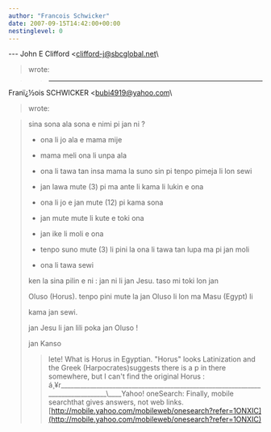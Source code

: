 ```yaml
---
author: "Francois Schwicker"
date: 2007-09-15T14:42:00+00:00
nestinglevel: 0
---
```

\---
 John E Clifford <[clifford-j@sbcglobal.net](mailto://clifford-j@sbcglobal.net)\
> wrote:

>> ---
 Franï¿½ois SCHWICKER <[bubi4919@yahoo.com](mailto://bubi4919@yahoo.com)\
> wrote:

>> 
> sina sona ala sona e nimi pi jan ni ?
> 
>> 
> - ona li jo ala e mama mije
> 
> - mama meli ona li unpa ala
> 
> - ona li tawa tan insa mama la suno sin pi tenpo
> pimeja li lon sewi
> 
> - jan lawa mute (3) pi ma ante li kama li lukin e
> ona
> 
> - ona li jo e jan mute (12) pi kama sona
> 
> - jan mute mute li kute e toki ona
> 
> - jan ike li moli e ona
> 
> - tenpo suno mute (3) li pini la ona li tawa tan
> lupa ma pi jan moli
> 
> - ona li tawa sewi
> 
>> 
> ken la sina pilin e ni : jan ni li jan Jesu. taso
> mi toki lon jan
> 
> Oluso (Horus). tenpo pini mute la jan Oluso li lon
> ma Masu (Egypt) li
> 
> kama jan sewi.
> 
>> 
> jan Jesu li jan lili poka jan Oluso !
> 
>> 
> jan Kanso
> 
>> lete!
> What is Horus in Egyptian. "Horus" looks
> Latinization and the Greek (Harpocrates)suggests
> there
> is a p in there somewhere, but I can't find the
> original
>>Horus : á¸¥r\_\_\_\_\_\_\_\_\_\_\_\_\_\_\_\_\_\_\_\_\_\_\_\_\_\_\_\_\_\_\_\_\_\_\_\_\_\_\_\_\_\_\_\_\_\_\_\_\_\_\_\_\_\_\_\_\_\_\_\_\_\_\_\_\_\_\_\_\_\_\_\_\_\_\_\_\_\_\_\_\\\_\_\_\_Yahoo! oneSearch: Finally, mobile searchthat gives answers, not web links.[http://mobile.yahoo.com/mobileweb/onesearch?refer=1ONXIC](http://mobile.yahoo.com/mobileweb/onesearch?refer=1ONXIC)